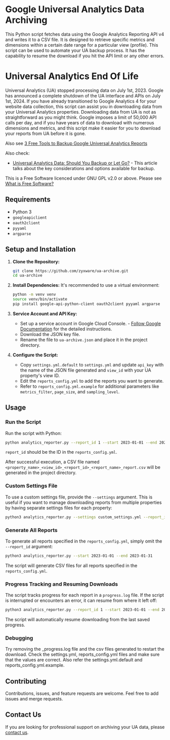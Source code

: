 # Google Universal Analytics Data Archiving

This Python script fetches data using the Google Analytics Reporting API v4 and writes it to a CSV file. It is designed to retrieve specific metrics and dimensions within a certain date range for a particular view (profile). This script can be used to automate your UA backup process. It has the capability to resume the download if you hit the API limit or any other errors.

# Universal Analytics End Of Life

Universal Analytics (UA) stopped processing data on July 1st, 2023. Google has announced a complete shutdown of the UA interface and APIs on July 1st, 2024. If you have already transitioned to Google Analytics 4 for your website data collection, this script can assist you in downloading data from your Universal Analytics properties. Downloading data from UA is not as straightforward as you might think. Google imposes a limit of 50,000 API calls per day, and if you have years of data to download with numerous dimensions and metrics, and this script make it easier for you to download your reports from UA before it is gone.

Also see [3 Free Tools to Backup Google Universal Analytics Reports](https://www.zyxware.com/article/6707/3-free-tools-to-backup-google-universal-analytics-reports)

Also check:
- [Universal Analytics Data: Should You Backup or Let Go?](https://www.zyxware.com/article/6613/universal-analytics-historical-data-backup) - This article talks about the key considerations and options available for backup.

This is a Free Software licenced under GNU GPL v2.0 or above. Please see [What is Free Software?](https://www.zyxware.com/article/6488/what-free-software)

## Requirements

- Python 3
- `googleapiclient`
- `oauth2client`
- `pyyaml`
- `argparse`

## Setup and Installation

1. **Clone the Repository:**

    ```sh
    git clone https://github.com/zyxware/ua-archive.git
    cd ua-archive
    ```

2. **Install Dependencies:**
   It's recommended to use a virtual environment:

    ```sh
    python -m venv venv
    source venv/bin/activate
    pip install google-api-python-client oauth2client pyyaml argparse
    ```

3. **Service Account and API Key:**
   - Set up a service account in Google Cloud Console. - [Follow Google Documentation](https://developers.google.com/analytics/devguides/reporting/core/v4/quickstart/service-py) for the detailed instructions.
   - Download the JSON key file.
   - Rename the file to `ua-archive.json` and place it in the project directory.

4. **Configure the Script:**
   - Copy `settings.yml.default` to `settings.yml` and update `api_key` with the name of the JSON file generated and `view_id` with your UA property's view ID.
   - Edit the `reports_config.yml` to add the reports you want to generate.
   - Refer to `reports_config.yml.example` for additional parameters like `metrics_filter`, `page_size`, and `sampling_level`.

## Usage

### Run the Script

Run the script with Python:

```sh
python analytics_reporter.py --report_id 1 --start 2023-01-01 --end 2023-01-31
```
`report_id` should be the ID in the `reports_config.yml`.

After successful execution, a CSV file named `<property_name>_<view_id>_<report_id>_<report_name>_report.csv` will be generated in the project directory.

### Custom Settings File

To use a custom settings file, provide the `--settings` argument. This is useful if you want to manage downloading reports from multiple properties by having separate settings files for each property:

```sh
python3 analytics_reporter.py --settings custom_settings.yml --report_id 1 --start 2023-01-01 --end 2023-01-31
```

### Generate All Reports

To generate all reports specified in the `reports_config.yml`, simply omit the `--report_id` argument:

```sh
python3 analytics_reporter.py --start 2023-01-01 --end 2023-01-31
```

The script will generate CSV files for all reports specified in the `reports_config.yml`.

### Progress Tracking and Resuming Downloads

The script tracks progress for each report in a `progress.log` file. If the script is interrupted or encounters an error, it can resume from where it left off:

```sh
python3 analytics_reporter.py --report_id 1 --start 2023-01-01 --end 2023-01-31
```

The script will automatically resume downloading from the last saved progress.

### Debugging

Try removing the <view-id>_progress.log file and the csv files generated to restart the download. Check the settings.yml, reports_config.yml files and make sure that the values are correct. Also refer the settings.yml.default and reports_config.yml.example.

## Contributing

Contributions, issues, and feature requests are welcome. Feel free to add issues and merge requests.

## Contact Us

If you are looking for professional support on archiving your UA data, please [contact us](https://www.zyxware.com/contact-us).
